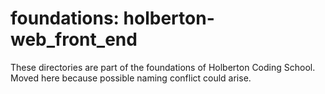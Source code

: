 # foundations: holberton-web_front_end

These directories are part of the foundations of Holberton Coding School. Moved here because possible naming conflict could arise.
